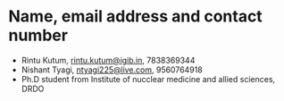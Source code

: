 # Name, email address and contact number
- Rintu Kutum, rintu.kutum@igib.in, 7838369344
- Nishant Tyagi, ntyagi225@live.com, 9560764918
- Ph.D student from Institute of nucclear medicine and allied sciences, DRDO
